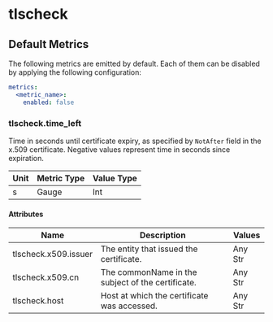 [comment]: <> (Code generated by mdatagen. DO NOT EDIT.)

# tlscheck

## Default Metrics

The following metrics are emitted by default. Each of them can be disabled by applying the following configuration:

```yaml
metrics:
  <metric_name>:
    enabled: false
```

### tlscheck.time_left

Time in seconds until certificate expiry, as specified by `NotAfter` field in the x.509 certificate. Negative values represent time in seconds since expiration.

| Unit | Metric Type | Value Type |
| ---- | ----------- | ---------- |
| s | Gauge | Int |

#### Attributes

| Name | Description | Values |
| ---- | ----------- | ------ |
| tlscheck.x509.issuer | The entity that issued the certificate. | Any Str |
| tlscheck.x509.cn | The commonName in the subject of the certificate. | Any Str |
| tlscheck.host | Host at which the certificate was accessed. | Any Str |
